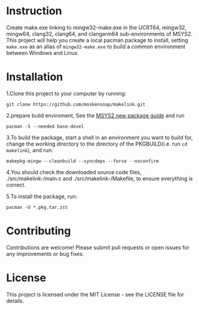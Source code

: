 # Instruction
Create make.exe linking to mingw32-make.exe in the UCRT64, mingw32, mingw64, clang32, clang64, and clangarm64 sub-environments of MSYS2. This project will help you create a local pacman package to install, setting `make.exe` as an alias of `mingw32-make.exe` to build a common environment between Windows and Linux.

# Installation
1.Clone this project to your computer by running:

    git clone https://github.com/moskensoap/makelink.git

2.prepare build enviroment, See the [MSYS2 new package guide](https://www.msys2.org/dev/new-package/) and run

    pacman -S --needed base-devel

3.To build the package, start a shell in an environment you want to build for, change the working directory to the directory of the PKGBUILD(i.e. run `cd makelink`), and run:

    makepkg-mingw --cleanbuild --syncdeps --force --noconfirm

4.You should check the downloaded source code files, ./src/makelink-<version>/main.c and ./src/makelink-<version>/Makefile, to ensure everything is correct.

5.To install the package, run:

    pacman -U *.pkg.tar.zst

# Contributing
Contributions are welcome! Please submit pull requests or open issues for any improvements or bug fixes.

# License
This project is licensed under the MIT License - see the LICENSE file for details.
